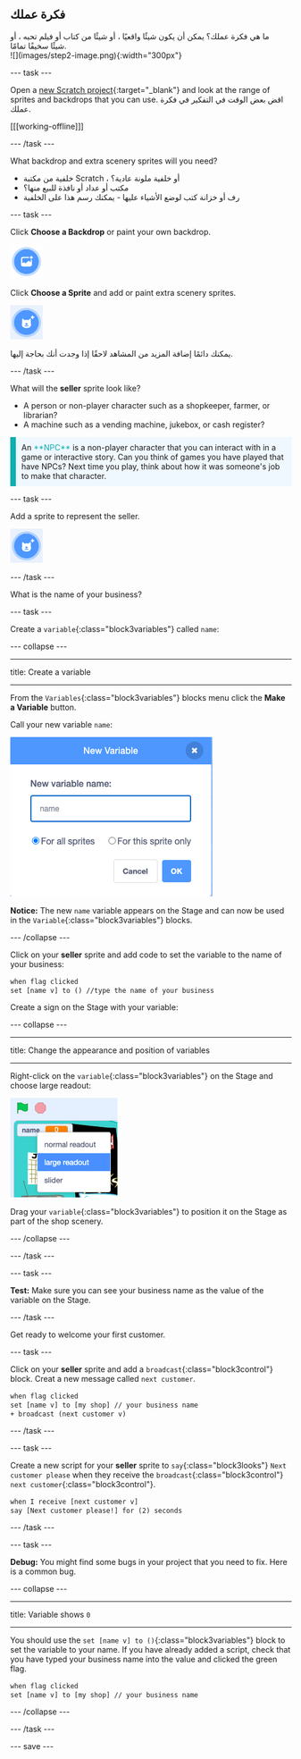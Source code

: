 ## فكرة عملك

<div style="display: flex; flex-wrap: wrap">
<div style="flex-basis: 200px; flex-grow: 1; margin-right: 15px;">
ما هي فكرة عملك؟ يمكن أن يكون شيئًا واقعيًا ، أو شيئًا من كتاب أو فيلم تحبه ، أو شيئًا سخيفًا تمامًا.
</div>
<div>
![](images/step2-image.png){:width="300px"}
</div>
</div>

--- task ---

Open a [new Scratch project](http://rpf.io/scratch-new){:target="_blank"} and look at the range of sprites and backdrops that you can use. اقض بعض الوقت في التفكير في فكرة عملك.

[[[working-offline]]]

--- /task ---

What backdrop and extra scenery sprites will you need?
+ خلفية من مكتبة Scratch ، أو خلفية ملونة عادية؟
+ مكتب أو عداد أو نافذة للبيع منها؟
+ رف أو خزانة كتب لوضع الأشياء عليها - يمكنك رسم هذا على الخلفية

--- task ---

Click **Choose a Backdrop** or paint your own backdrop.

![](images/choose-backdrop-icon.png)

Click **Choose a Sprite** and add or paint extra scenery sprites.

![](images/choose-sprite-icon.png)

يمكنك دائمًا إضافة المزيد من المشاهد لاحقًا إذا وجدت أنك بحاجة إليها.

--- /task ---

What will the **seller** sprite look like?
+ A person or non-player character such as a shopkeeper, farmer, or librarian?
+ A machine such as a vending machine, jukebox, or cash register?

<p style="border-left: solid; border-width:10px; border-color: #0faeb0; background-color: aliceblue; padding: 10px;">
An <span style="color: #0faeb0">**NPC**</span> is a non-player character that you can interact with in a game or interactive story. Can you think of games you have played that have NPCs? Next time you play, think about how it was someone's job to make that character.
</p>

--- task ---

Add a sprite to represent the seller.

![](images/choose-sprite-icon.png)

--- /task ---

What is the name of your business?

--- task ---

Create a `variable`{:class="block3variables"} called `name`:

--- collapse ---

---

title: Create a variable

---

From the `Variables`{:class="block3variables"} blocks menu click the **Make a Variable** button.

Call your new variable `name`:

![The New Variable pop up window with text input 'name'.](images/new-variable.png)

**Notice:** The new `name` variable appears on the Stage and can now be used in the `Variable`{:class="block3variables"} blocks.

--- /collapse ---

Click on your **seller** sprite and add code to set the variable to the name of your business:

```blocks3
when flag clicked
set [name v] to () //type the name of your business
```

Create a sign on the Stage with your variable:

--- collapse ---

---

title: Change the appearance and position of variables

---

Right-click on the `variable`{:class="block3variables"} on the Stage and choose large readout:

![Pop up menu showing format options with 'large readout' selected.](images/large-readout.png)

Drag your `variable`{:class="block3variables"} to position it on the Stage as part of the shop scenery.

--- /collapse ---

--- /task ---

--- task ---

**Test:** Make sure you can see your business name as the value of the variable on the Stage.

--- /task ---

Get ready to welcome your first customer.

--- task ---

Click on your **seller** sprite and add a `broadcast`{:class="block3control"} block. Creat a new message called `next customer`.

```blocks3
when flag clicked
set [name v] to [my shop] // your business name
+ broadcast (next customer v)
```

--- /task ---

--- task ---

Create a new script for your **seller** sprite to `say`{:class="block3looks"} `Next customer please` when they receive the `broadcast`{:class="block3control"} `next customer`{:class="block3control"}.

```blocks3
when I receive [next customer v] 
say [Next customer please!] for (2) seconds
```

--- /task ---

--- task ---

**Debug:** You might find some bugs in your project that you need to fix. Here is a common bug.

--- collapse ---

---

title: Variable shows `0`

---

You should use the `set [name v] to ()`{:class="block3variables"} block to set the variable to your name. If you have already added a script, check that you have typed your business name into the value and clicked the green flag.

```blocks3
when flag clicked
set [name v] to [my shop] // your business name
```

--- /collapse ---

--- /task ---

--- save ---
